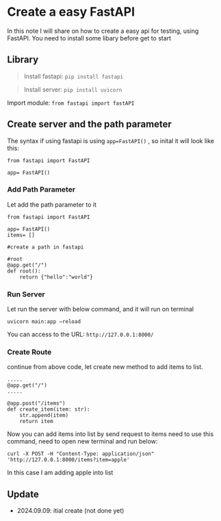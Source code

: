 # Create a easy FastAPI

In this note I will share on how to create a easy api for testing, using FastAPI. You need to install some libary before get to start

## Library

> Install fastapi: `pip install fastapi`

> Install server: `pip install uvicorn`

Import module: `from fastapi import fastAPI`

## Create server and the path parameter

The syntax if using fastapi is using `app=FastAPI()` , so inital it will look like this:

```
from fastapi import FastAPI

app= FastAPI()

```

### Add Path Parameter

Let add the path parameter to it

```
from fastapi import FastAPI

app= FastAPI()
items= []

#create a path in fastapi

#root
@app.get("/")
def root():
    return {"hello":"world"}

```

### Run Server

Let run the server with below command, and it will run on terminal

```
uvicorn main:app –reload
```

You can access to the URL: `http://127.0.0.1:8000/`

### Create Route

continue from above code, let create new method to add items to list.

```
.....
@app.get("/")
.....

@app.post("/items")
def create_item(item: str):
    str.append(item)
    return item
```

Now you can add items into list by send request to items need to use this command, need to open new terminal and run below:

```
curl -X POST -H "Content-Type: application/json" 'http://127.0.0.1:8000/items?item=apple'
```

In this case I am adding apple into list

## Update

- 2024.09.09: itial create (not done yet)
